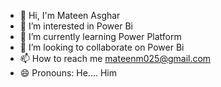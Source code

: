 - 👋 Hi, I'm Mateen Asghar
- 👀 I’m interested in Power Bi
- 🌱 I’m currently learning Power Platform
- 💞️ I’m looking to collaborate on Power Bi
- 📫 How to reach me mateenm025@gmail.com
- 😄 Pronouns: He.... Him


<!---
MateenAsghar/MateenAsghar is a ✨ special ✨ repository because its `README.md` (this file) appears on your GitHub profile.
You can click the Preview link to take a look at your changes.
--->
